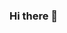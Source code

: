 ### Hi there 👋

<!--
**wafa266/wafa266** is a ✨ _special_ ✨ repository because its `README.md` (this file) appears on your GitHub profile.

Here are some ideas to get you started:

- 🔭 I’m currently working on ...
- 🌱 I’m currently learning ... Symfony5
- 👯 I’m looking to collaborate on ... a symfon's project
- 🤔 I’m looking for help with ...
- 💬 Ask me about ... all what you need to know about  me 
- 📫 How to reach me: ... [linkedin](https://www.linkedin.com/in/mellakh-wafa-102654205/)
- 😄 Pronouns: ...
- ⚡ Fun fact: ...
-->
